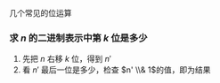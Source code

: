 几个常见的位运算
### 求 $n$ 的二进制表示中第 $k$ 位是多少

1. 先把 $n$ 右移 $k$ 位，得到 $n'$
2. 看 $n'$ 最后一位是多少，检查 $n' \\& 1$的值，即为结果